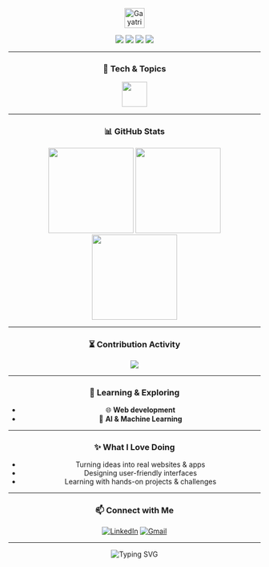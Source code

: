 <!-- Inspired by Image 1 -->

<p align="center">
  <img src="https://github.com/gayatriiv/gayatriiv/blob/main/assets/header-name.svg" alt="Gayatri" height="40"/>
</p>

<p align="center">
  <img src="https://img.shields.io/badge/Joined-2021-informational?style=flat&logo=github&color=blueviolet"/>
  <img src="https://img.shields.io/badge/Followers-31-blue?style=flat&logo=github"/>
  <img src="https://img.shields.io/badge/Repositories-19-important?style=flat&logo=github"/>
  <img src="https://img.shields.io/badge/Commits-Last_Year-success?style=flat&logo=github"/>
</p>

---

<div align="center">

### 🚀 Tech & Topics

<img src="https://skillicons.dev/icons?i=js,ts,html,css,react,vue,python,aws,docker,github,git,linux,nodejs,mongodb,graphql,figma&theme=dark" height="50"/>

---

### 📊 GitHub Stats

<img src="https://github-readme-stats.vercel.app/api?username=gayatriiv&show_icons=true&theme=dark&bg_color=0d1117&hide_border=true" height="170"/>
<img src="https://github-readme-streak-stats.herokuapp.com/?user=gayatriiv&theme=dark&hide_border=true&ring=7C3AED&fire=7C3AED" height="170"/>
<img src="https://github-readme-stats.vercel.app/api/top-langs/?username=gayatriiv&layout=compact&theme=dark&hide_border=true&bg_color=0d1117" height="170"/>

---

### ⏳ Contribution Activity

<img src="https://github-readme-activity-graph.vercel.app/graph?username=gayatriiv&theme=github-dark&hide_border=true"/>

---

### 🌱 Learning & Exploring

- 🌐 **Web development**
- 🤖 **AI & Machine Learning**

---

### ✨ What I Love Doing

- Turning ideas into real websites & apps
- Designing user-friendly interfaces
- Learning with hands-on projects & challenges

---

### 📫 Connect with Me

[![LinkedIn](https://img.shields.io/badge/LinkedIn-blue?style=flat-square&logo=linkedin)](https://www.linkedin.com/in/your-linkedin-username)
[![Gmail](https://img.shields.io/badge/Email-gayatrrriii@gmail.com-red?style=flat-square&logo=gmail)](mailto:gayatrrriii@gmail.com)

</div>

---

<p align="center">
  <img src="https://readme-typing-svg.demolab.com?font=Fira+Code&duration=2000&pause=1000&color=00A6ED&center=true&vCenter=true&width=435&lines=Thanks+for+stopping+by!+%F0%9F%98%8A" alt="Typing SVG" />
</p>
